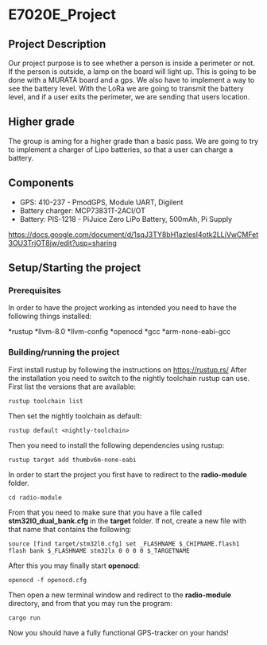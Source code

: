 # E7020E_Project

## Project Description

Our project purpose is to see whether a person is inside a perimeter or not. If the person is outside, a lamp on the board will light up.
This is going to be done with a MURATA board and a gps. We also have to implement a way to see the battery level. With the LoRa we are going to transmit the battery level, and if a user exits the perimeter, we are sending that users location.

## Higher grade

The group is aming for a higher grade than a basic pass. We are going to try to implement a charger of Lipo batteries, so that a user can charge a battery. 

## Components
* GPS: 410-237 - PmodGPS, Module UART, Digilent
* Battery charger: MCP73831T-2ACI/OT
* Battery: PIS-1218 - PiJuice Zero LiPo Battery, 500mAh, Pi Supply

https://docs.google.com/document/d/1sqJ3TY8bH1azIesI4otk2LLjVwCMFet3OU3TrjOT8jw/edit?usp=sharing

## Setup/Starting the project

### Prerequisites

In order to have the project working as intended you need to have the following things installed: 

*rustup 
*llvm-8.0
*llvm-config
*openocd
*gcc
*arm-none-eabi-gcc

### Building/running the project

First install rustup by following the instructions on https://rustup.rs/
After the installation you need to switch to the nightly toolchain rustup can use. First list the versions that are available:

`rustup toolchain list`

Then set the nightly toolchain as default:

`rustup default <nightly-toolchain>`

Then you need to install the following dependencies using rustup:

`rustup target add thumbv6m-none-eabi`

In order to start the project you first have to redirect to the **radio-module** folder.

 `cd radio-module`

 From that you need to make sure that you have a file called **stm32l0_dual_bank.cfg** in the **target** folder. If not, create a new file with that name that contains the following: 

 `source [find target/stm32l0.cfg]
set _FLASHNAME $_CHIPNAME.flash1
flash bank $_FLASHNAME stm32lx 0 0 0 0 $_TARGETNAME`

After this you may finally start **openocd**:

`openocd -f openocd.cfg`

Then open a new terminal window and redirect to the **radio-module** directory, and from that you may run the program: 

`cargo run`

Now you should have a fully functional GPS-tracker on your hands!